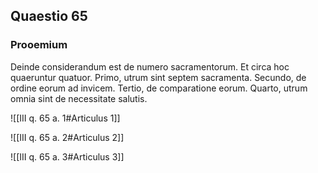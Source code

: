 ## Quaestio 65

### Prooemium

Deinde considerandum est de numero sacramentorum. Et circa hoc quaeruntur quatuor. Primo, utrum sint septem sacramenta. Secundo, de ordine eorum ad invicem. Tertio, de comparatione eorum. Quarto, utrum omnia sint de necessitate salutis.

![[III q. 65 a. 1#Articulus 1]]

![[III q. 65 a. 2#Articulus 2]]

![[III q. 65 a. 3#Articulus 3]]

